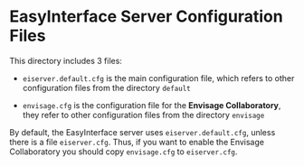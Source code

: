 # EasyInterface Server Configuration Files

This directory includes 3 files:

* `eiserver.default.cfg` is the main configuration file, which refers
  to other configuration files from the directory `default`

* `envisage.cfg` is the configuration file for the **Envisage
  Collaboratory**, they refer to other configuration files from the
  directory `envisage`

By default, the EasyInterface server uses `eiserver.default.cfg`,
unless there is a file `eiserver.cfg`. Thus, if you want to enable the
Envisage Collaboratory you should copy `envisage.cfg` to
`eiserver.cfg`.

